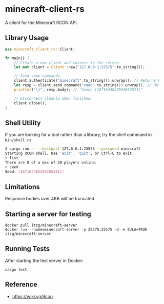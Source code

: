 # minecraft-client-rs

A client for the Minecraft RCON API.

## Library Usage

```rust
use minecraft_client_rs::Client;

fn main() {
	// Create a new client and connect to the server.
	let mut client = Client::new("127.0.0.1:25575".to_string());

	// Send some commands.
	client.authenticate("minecraft".to_string()).unwrap(); // Returns Result<Message, Error>.
	let resp = client.send_command("seed".to_string()).unwrap(); // Returns Result<Message, Error>.
	println!("{}", resp.body); // "Seed: [1871644822592853811]"

	// Disconnect cleanly when finished.
	client.close();
}
```

## Shell Utility

If you are looking for a tool rather than a library, try the shell command in
`bin/shell.rs`:

```bash
$ cargo run -- --hostport 127.0.0.1:25575 --password minecraft
Starting RCON shell. Use 'exit', 'quit', or Ctrl-C to exit.
> list
There are 0 of a max of 20 players online:
> seed
Seed: [1871644822592853811]
```

## Limitations

Response bodies over 4KB will be truncated.

## Starting a server for testing

```
docker pull itzg/minecraft-server
docker run --name=minecraft-server -p 25575:25575 -d -e EULA=TRUE itzg/minecraft-server
```

## Running Tests

After starting the test server in Docker:

```
cargo test
```

## Reference

- https://wiki.vg/Rcon